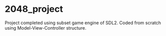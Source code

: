 # 2048_project

Project completed using subset game engine of SDL2.
Coded from scratch using Model-View-Controller structure.
